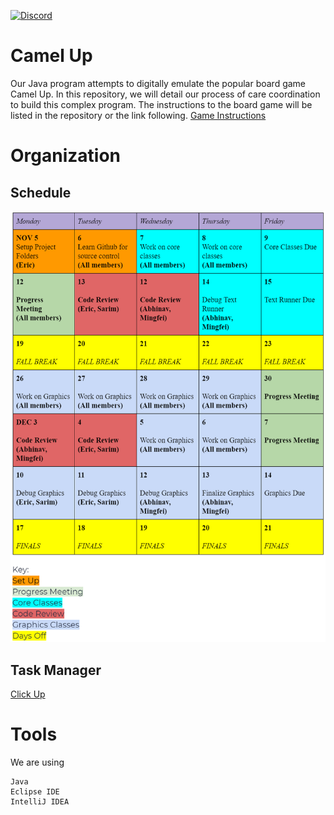 [![Discord](https://cdn.discordapp.com/attachments/513430601106325507/513922147798876170/unknown.png)](https://discordapp.com/)

# Camel Up

Our Java program attempts to digitally emulate the popular board game Camel Up. In this repository, we will detail our process of care coordination to build this complex program. The instructions to the board game will be listed in the repository or the link following.
[Game Instructions](https://www.fgbradleys.com/rules/rules2/CamelUp-rules.pdf)

# Organization

## Schedule

![Schedule](info/Schedule.PNG)

## Task Manager

[Click Up](app.clickup.com)

# Tools

We are using

```
Java
Eclipse IDE
IntelliJ IDEA
```
